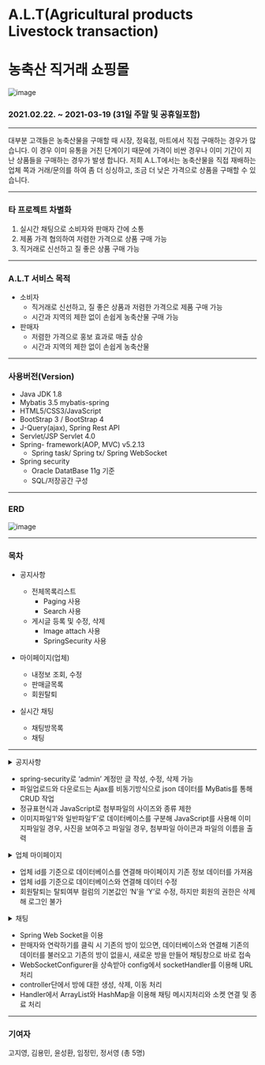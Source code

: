 # A.L.T(Agricultural products Livestock transaction)
# 농축산 직거래 쇼핑몰 

![image](https://user-images.githubusercontent.com/69239555/114134071-0ffc0d00-9942-11eb-9673-d4819a43adfe.png)

### 2021.02.22. ~ 2021-03-19 (31일 주말 및 공휴일포함)

***
대부분 고객들은 농축산물을 구매할 때 시장, 정육점, 마트에서 직접 구매하는 경우가 많습니다. 이 경우 이미 유통을 거친 단계이기 때문에 가격이 비싼 경우나 이미 기간이 지난 상품들을 구매하는 경우가 발생 합니다. 저희 A.L.T에서는 농축산물을 직접 재배하는 업체 쪽과 거래/문의를 하여 좀 더 싱싱하고, 조금 더 낮은 가격으로 상품을 구매할 수 있습니다.
***
### 타 프로젝트 차별화
1. 실시간 채팅으로 소비자와 판매자 간에 소통
2. 제품 가격 협의하여 저렴한 가격으로 상품 구매 가능
3. 직거래로 신선하고 질 좋은 상품 구매 가능

***
### A.L.T 서비스 목적
- 소비자
    - 직거래로 신선하고, 질 좋은 상품과 저렴한 가격으로 제품 구매 가능<br>
    - 시간과 지역의 제한 없이 손쉽게 농축산물 구매 가능
- 판매자
    - 저렴한 가격으로 홍보 효과로 매출 상승<br>
    - 시간과 지역의 제한 없이 손쉽게 농축산물 

***
### 사용버전(Version)

+ Java JDK 1.8
+ Mybatis 3.5 mybatis-spring
+ HTML5/CSS3/JavaScript
+ BootStrap 3 / BootStrap 4
+ J-Query(ajax), Spring Rest API
+ Servlet/JSP Servlet 4.0
+ Spring- framework(AOP, MVC)  v5.2.13
   + Spring task/ Spring tx/ Spring WebSocket
+ Spring security
   + Oracle DatatBase 11g 기준
   + SQL/저장공간 구성

***
### ERD
![image](https://user-images.githubusercontent.com/69239555/114136195-4be4a180-9945-11eb-9ac6-904faa2aa6a5.png)

***
### 목차
* 공지사항
  - 전체목록리스트
    + Paging 사용
    + Search 사용
  - 게시글 등록 및 수정, 삭제
    + Image attach 사용
    + SpringSecurity 사용

* 마이페이지(업체)
  - 내정보 조회, 수정
  - 판매글목록
  - 회원탈퇴

* 실시간 채팅
  - 채팅방목록
  - 채팅

***

<details>
  <summary>공지사항</summary>
  <div markdown="1">

- 공지사항 게시글 목록(업체로그인)

![공지사항게시글목록(업체로그인)](https://user-images.githubusercontent.com/69239555/114134692-1ccd3080-9943-11eb-8ccb-04d3c536f3b9.png)

- 공지사항 게시글 목록(관리자로그인)

![공지사항게시글목록(관리자로그인)](https://user-images.githubusercontent.com/69239555/114134776-3b332c00-9943-11eb-8a02-864d5cb91aea.png)

- 공지사항 게시글 등록(관리자로그인)

![공지사항게시글등록(관리자로그인)](https://user-images.githubusercontent.com/69239555/114134868-6584e980-9943-11eb-8182-194662a99b2d.png)

- 공지사항 게시글 상세페이지(관리자로그인)

![공지사항게시글상세페이지(관리자로그인)](https://user-images.githubusercontent.com/69239555/114135035-9fee8680-9943-11eb-9b35-906b945d752a.png)

- 공지사항 게시글 상세페이지 수정(관리자로그인)

![공지사항게시글상세페이지수정(관리자로그인)](https://user-images.githubusercontent.com/69239555/114135118-bdbbeb80-9943-11eb-90e3-cf3d477831e5.png)
  </div>
</details>

  - spring-security로 ‘admin’ 계정만 글 작성, 수정, 삭제 가능
  - 파일업로드와 다운로드는 Ajax를 비동기방식으로 json 데이터를 MyBatis를 통해 CRUD 작업
  - 정규표현식과 JavaScript로 첨부파일의 사이즈와 종류 제한
  - 이미지파일‘I’와 일반파일‘F’로 데이터베이스를 구분해 JavaScript를 사용해 이미지파일일 경우, 사진을 보여주고 파일일 경우, 첨부파일 아이콘과 파일의 이름을 출력

<details>
  <summary>업체 마이페이지</summary>
  <div markdown="1">

- 업체 마이페이지 목록

<img src="https://user-images.githubusercontent.com/69239555/114134185-489be680-9942-11eb-9060-00254aa43c19.png" title="업체마이페이지" alt="업체마이페이지"></img>

- 마이페이지 내정보 상세페이지

<img src="https://user-images.githubusercontent.com/69239555/114134273-6e28f000-9942-11eb-8eff-23b018f15b44.png" title="마이페이지내정보" alt="마이페이지내정보"></img>

- 판매글 목록

<img src="https://user-images.githubusercontent.com/69239555/114134332-8567dd80-9942-11eb-8e4a-c15d09309795.png" title="판매글목록" alt="판매글목록"></img>

- 업체 탈퇴

<img src="https://user-images.githubusercontent.com/69239555/114134473-c4962e80-9942-11eb-8308-cbe3f7840767.png" title="판매글목록" alt="판매글목록"></img>
  </div>
</details>

  - 업체 id를 기준으로 데이터베이스를 연결해 마이페이지 기존 정보 데이터를 가져옴
  - 업체 id를 기준으로 데이터베이스와 연결해 데이터 수정
  - 회원탈퇴는 탈퇴여부 컬럼의 기본값인 ‘N’을 ‘Y’로 수정, 하지만 회원의 권한은 삭제해 로그인 불가

<details>
  <summary>채팅</summary>
  <div markdown="1">

- 판매자와 채팅 연결

<img src="https://user-images.githubusercontent.com/69239555/114127399-4e3eff80-9935-11eb-9e51-66a1ebf63a19.png" title="판매자와채팅연결" alt="판매자와채팅연결"></img><br>
- 채팅방목록

<img src="https://user-images.githubusercontent.com/69239555/114126684-e3d98f80-9933-11eb-9d13-0e04ac07a103.png" title="채팅방목록" alt="채팅방목록"></img><br>
- 채팅

<img src="https://user-images.githubusercontent.com/69239555/114127554-7cbcda80-9935-11eb-905e-2d0d262450a8.png" title="채팅" alt="채팅"></img>
  </div>
</details>

  - Spring Web Socket을 이용
  - 판매자와 연락하기를 클릭 시 기존의 방이 있으면, 데이터베이스와 연결해 기존의 데이터를 불러오고 기존의 방이 없을시, 새로운 방을 만들어 채팅창으로 바로 접속
  - WebSocketConfigurer을 상속받아 config에서 socketHandler를 이용해 URL처리
  - controller단에서 방에 대한 생성, 삭제, 이동 처리
  - Handler에서 ArrayList와 HashMap을 이용해 채팅 메시지처리와 소켓 연결 및 종료 처리

***
### 기여자
고지영, 김용민, 윤성환, 임정민, 정서영 (총 5명)
